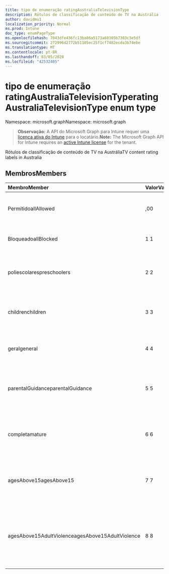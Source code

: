 ```yaml
---
title: tipo de enumeração ratingAustraliaTelevisionType
description: Rótulos de classificação de conteúdo de TV na Austrália
author: davidmu1
localization_priority: Normal
ms.prod: Intune
doc_type: enumPageType
ms.openlocfilehash: 7043dfe436fc13ba86a5173a60305b7303c3e5df
ms.sourcegitcommit: 272996d2772b51105ec25f1cf7482ecda3b74ebe
ms.translationtype: MT
ms.contentlocale: pt-BR
ms.lasthandoff: 03/05/2020
ms.locfileid: "42532405"
---
```

# <a name="ratingaustraliatelevisiontype-enum-type"></a><span data-ttu-id="b10cb-103">tipo de enumeração ratingAustraliaTelevisionType</span><span class="sxs-lookup"><span data-stu-id="b10cb-103">ratingAustraliaTelevisionType enum type</span></span>

<span data-ttu-id="b10cb-104">Namespace: microsoft.graph</span><span class="sxs-lookup"><span data-stu-id="b10cb-104">Namespace: microsoft.graph</span></span>

> <span data-ttu-id="b10cb-105">**Observação:** A API do Microsoft Graph para Intune requer uma [licença ativa do Intune](https://go.microsoft.com/fwlink/?linkid=839381) para o locatário.</span><span class="sxs-lookup"><span data-stu-id="b10cb-105">**Note:** The Microsoft Graph API for Intune requires an [active Intune license](https://go.microsoft.com/fwlink/?linkid=839381) for the tenant.</span></span>

<span data-ttu-id="b10cb-106">Rótulos de classificação de conteúdo de TV na Austrália</span><span class="sxs-lookup"><span data-stu-id="b10cb-106">TV content rating labels in Australia</span></span>

## <a name="members"></a><span data-ttu-id="b10cb-107">Membros</span><span class="sxs-lookup"><span data-stu-id="b10cb-107">Members</span></span>
|<span data-ttu-id="b10cb-108">Membro</span><span class="sxs-lookup"><span data-stu-id="b10cb-108">Member</span></span>|<span data-ttu-id="b10cb-109">Valor</span><span class="sxs-lookup"><span data-stu-id="b10cb-109">Value</span></span>|<span data-ttu-id="b10cb-110">Descrição</span><span class="sxs-lookup"><span data-stu-id="b10cb-110">Description</span></span>|
|:---|:---|:---|
|<span data-ttu-id="b10cb-111">Permitido</span><span class="sxs-lookup"><span data-stu-id="b10cb-111">allAllowed</span></span>|<span data-ttu-id="b10cb-112">,0</span><span class="sxs-lookup"><span data-stu-id="b10cb-112">0</span></span>|<span data-ttu-id="b10cb-113">Valor padrão, permitir todos os programas de TV</span><span class="sxs-lookup"><span data-stu-id="b10cb-113">Default value, allow all TV shows content</span></span>|
|<span data-ttu-id="b10cb-114">Bloqueado</span><span class="sxs-lookup"><span data-stu-id="b10cb-114">allBlocked</span></span>|<span data-ttu-id="b10cb-115">1 </span><span class="sxs-lookup"><span data-stu-id="b10cb-115">1</span></span>|<span data-ttu-id="b10cb-116">Não permitir que qualquer TV mostre conteúdo</span><span class="sxs-lookup"><span data-stu-id="b10cb-116">Do not allow any TV shows content</span></span>|
|<span data-ttu-id="b10cb-117">poliescolares</span><span class="sxs-lookup"><span data-stu-id="b10cb-117">preschoolers</span></span>|<span data-ttu-id="b10cb-118">2 </span><span class="sxs-lookup"><span data-stu-id="b10cb-118">2</span></span>|<span data-ttu-id="b10cb-119">A classificação P destina-se a preaulas</span><span class="sxs-lookup"><span data-stu-id="b10cb-119">The P classification is intended for preschoolers</span></span>|
|<span data-ttu-id="b10cb-120">children</span><span class="sxs-lookup"><span data-stu-id="b10cb-120">children</span></span>|<span data-ttu-id="b10cb-121">3 </span><span class="sxs-lookup"><span data-stu-id="b10cb-121">3</span></span>|<span data-ttu-id="b10cb-122">A classificação de C destina-se a crianças com menos de 14</span><span class="sxs-lookup"><span data-stu-id="b10cb-122">The C classification is intended for children under 14</span></span>|
|<span data-ttu-id="b10cb-123">geral</span><span class="sxs-lookup"><span data-stu-id="b10cb-123">general</span></span>|<span data-ttu-id="b10cb-124">4 </span><span class="sxs-lookup"><span data-stu-id="b10cb-124">4</span></span>|<span data-ttu-id="b10cb-125">A classificação G é adequada para todas as idades</span><span class="sxs-lookup"><span data-stu-id="b10cb-125">The G classification is suitable for all ages</span></span>|
|<span data-ttu-id="b10cb-126">parentalGuidance</span><span class="sxs-lookup"><span data-stu-id="b10cb-126">parentalGuidance</span></span>|<span data-ttu-id="b10cb-127">5 </span><span class="sxs-lookup"><span data-stu-id="b10cb-127">5</span></span>|<span data-ttu-id="b10cb-128">A classificação PG é recomendada para visualizadores jovens</span><span class="sxs-lookup"><span data-stu-id="b10cb-128">The PG classification is recommended for young viewers</span></span>|
|<span data-ttu-id="b10cb-129">completa</span><span class="sxs-lookup"><span data-stu-id="b10cb-129">mature</span></span>|<span data-ttu-id="b10cb-130">6 </span><span class="sxs-lookup"><span data-stu-id="b10cb-130">6</span></span>|<span data-ttu-id="b10cb-131">A classificação M é recomendada para visualizadores mais de 15</span><span class="sxs-lookup"><span data-stu-id="b10cb-131">The M classification is recommended for viewers over 15</span></span>|
|<span data-ttu-id="b10cb-132">agesAbove15</span><span class="sxs-lookup"><span data-stu-id="b10cb-132">agesAbove15</span></span>|<span data-ttu-id="b10cb-133">7 </span><span class="sxs-lookup"><span data-stu-id="b10cb-133">7</span></span>|<span data-ttu-id="b10cb-134">A classificação MA15 + não é adequada para visualizadores abaixo de 15</span><span class="sxs-lookup"><span data-stu-id="b10cb-134">The MA15+ classification is not suitable for viewers under 15</span></span>|
|<span data-ttu-id="b10cb-135">agesAbove15AdultViolence</span><span class="sxs-lookup"><span data-stu-id="b10cb-135">agesAbove15AdultViolence</span></span>|<span data-ttu-id="b10cb-136">8 </span><span class="sxs-lookup"><span data-stu-id="b10cb-136">8</span></span>|<span data-ttu-id="b10cb-137">A classificação AV15 + não é adequada para visualizadores sob 15, específico violência adulto</span><span class="sxs-lookup"><span data-stu-id="b10cb-137">The AV15+ classification is not suitable for viewers under 15, adult violence-specific</span></span>|




